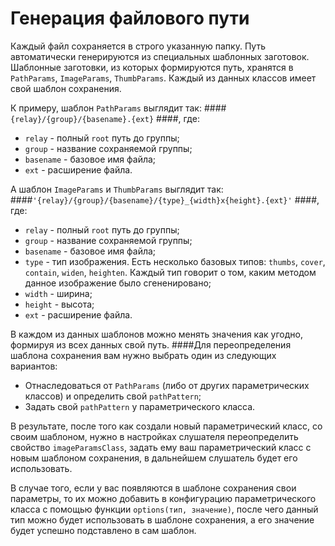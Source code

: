 # Генерация файлового пути

Каждый файл сохраняется в строго указанную папку. Путь автоматически генерируются из специальных шаблонных заготовок.
Шаблонные заготовки, из которых формируются путь, хранятся в `PathParams`, `ImageParams`, `ThumbParams`. Каждый из данных классов имеет свой шаблон сохранения. 

К примеру, шаблон  `PathParams` выглядит так: 
####`{relay}/{group}/{basename}.{ext}`
####, где: 
 - `relay` - полный `root` путь до группы;
 - `group` - название сохраняемой группы; 
 - `basename` - базовое имя файла;
 - `ext` - расширение файла. 

А шаблон `ImageParams` и `ThumbParams` выглядит так: 
####`'{relay}/{group}/{basename}/{type}_{width}x{height}.{ext}'`
####, где:
 - `relay` - полный `root` путь до группы;
 - `group` - название сохраняемой группы; 
 - `basename` - базовое имя файла;
 - `type` - тип изображения. Есть несколько базовых типов: `thumbs`, `cover`, `contain`, `widen`, `heighten`. Каждый тип говорит о том, каким методом данное изображение было сгененировано;
 - `width` - ширина;
 - `height` - высота;
 - `ext` - расширение файла. 

В каждом из данных шаблонов можно менять значения как угодно, формируя из всех данных свой путь. 
####Для переопределения шаблона сохранения вам нужно выбрать один из следующих вариантов: 
 - Отнаследоваться от `PathParams` (либо от других параметрических классов) и определить свой `pathPattern`;
 - Задать свой `pathPattern` у параметрического класса. 

В результате, после того как создали новый параметрический класс, со своим шаблоном, нужно в настройках слушателя переопределить свойство `imageParamsClass`, задать ему ваш параметрический класс с новым шаблоном сохранения, в дальнейшем слушатель будет его использовать.

В случае того, если у вас появляются в шаблоне сохранения свои параметры, то их можно добавить в конфигурацию параметрического класса с помощью функции `options(тип, значение)`, после чего данный тип можно будет использовать в шаблоне сохранения, а его значение будет успешно подставлено в сам шаблон.